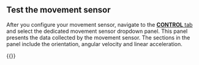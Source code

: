 ## Test the movement sensor

After you configure your movement sensor, navigate to the [**CONTROL** tab](/fleet/control/) and select the dedicated movement sensor dropdown panel.
This panel presents the data collected by the movement sensor.
The sections in the panel include the orientation, angular velocity and linear acceleration.

{{<imgproc src="/components/movement-sensor/movement-sensor-control-tab-imu.png" resize="800x" declaredimensions=true alt="The movement sensor component in the control tab">}}
